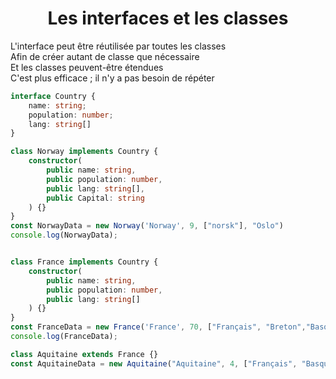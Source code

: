 <div align="center"><h1><b>Les interfaces et les classes</b></h1></div>

L'interface peut être réutilisée par toutes les classes  
Afin de créer autant de classe que nécessaire  
Et les classes peuvent-être étendues  
C'est plus efficace ; il n'y a pas besoin de répéter
```ts
interface Country {
    name: string;
    population: number;
    lang: string[] 
}

class Norway implements Country {
    constructor(
        public name: string,
        public population: number,
        public lang: string[],
        public Capital: string
    ) {}
}
const NorwayData = new Norway('Norway', 9, ["norsk"], "Oslo")
console.log(NorwayData);


class France implements Country {
    constructor(
        public name: string,
        public population: number,
        public lang: string[]
    ) {}
}
const FranceData = new France('France', 70, ["Français", "Breton","Basque"])
console.log(FranceData);

class Aquitaine extends France {}
const AquitaineData = new Aquitaine("Aquitaine", 4, ["Français", "Basque","Gascon"])  // hérite de France
```
